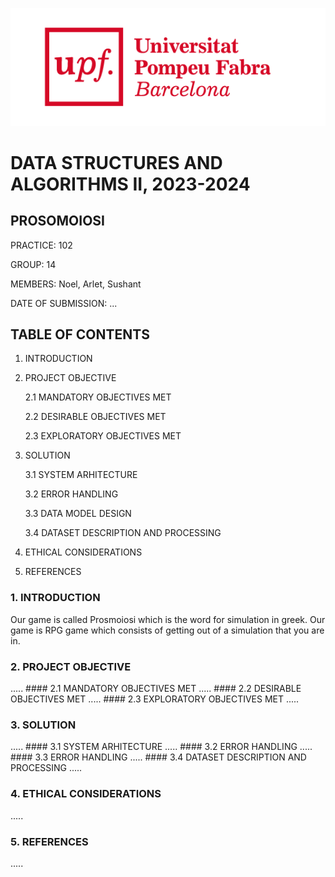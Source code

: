 ![](Images_markdown/upf_logo.png)
# DATA STRUCTURES AND ALGORITHMS II, 2023-2024
## PROSOMOIOSI
PRACTICE: 102

GROUP: 14

MEMBERS: Noel, Arlet, Sushant 

DATE OF SUBMISSION: ...
## TABLE OF CONTENTS
1. INTRODUCTION

2. PROJECT OBJECTIVE

    2.1 MANDATORY OBJECTIVES MET

    2.2 DESIRABLE OBJECTIVES MET

    2.3 EXPLORATORY OBJECTIVES MET

3. SOLUTION

    3.1 SYSTEM ARHITECTURE

    3.2 ERROR HANDLING

    3.3 DATA MODEL DESIGN

    3.4 DATASET DESCRIPTION AND PROCESSING

4. ETHICAL CONSIDERATIONS

5. REFERENCES

### 1. INTRODUCTION 
  Our game is called Prosmoiosi which is the word for simulation in greek. Our game is RPG game which consists of getting out of a simulation that you are in.

### 2. PROJECT OBJECTIVE
.....
    #### 2.1 MANDATORY OBJECTIVES MET 
    .....
    #### 2.2 DESIRABLE OBJECTIVES MET
    .....
    #### 2.3 EXPLORATORY OBJECTIVES MET
    .....
### 3. SOLUTION
.....
    #### 3.1 SYSTEM ARHITECTURE
    .....
    #### 3.2 ERROR HANDLING
    .....
    #### 3.3 ERROR HANDLING
    .....
    #### 3.4 DATASET DESCRIPTION AND PROCESSING 
    .....
### 4. ETHICAL CONSIDERATIONS
.....
### 5. REFERENCES
.....



  
    
